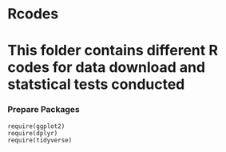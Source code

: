 # Rcodes
# This folder contains different R codes for data download and statstical tests conducted



### Prepare Packages

```
require(ggplot2)
require(dplyr)
require(tidyverse)
```
